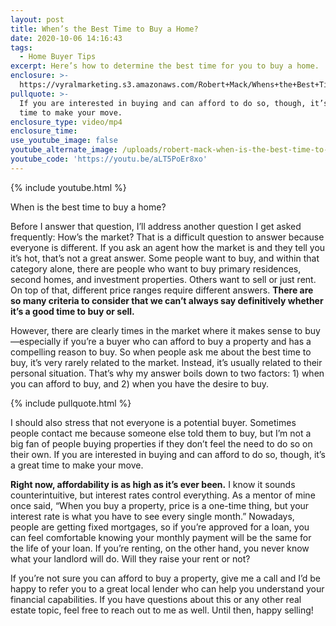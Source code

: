 ```yaml
---
layout: post
title: When’s the Best Time to Buy a Home?
date: 2020-10-06 14:16:43
tags:
  - Home Buyer Tips
excerpt: Here’s how to determine the best time for you to buy a home.
enclosure: >-
  https://vyralmarketing.s3.amazonaws.com/Robert+Mack/Whens+the+Best+Time+to+Buy+a+Home_.mp4
pullquote: >-
  If you are interested in buying and can afford to do so, though, it’s a great
  time to make your move.
enclosure_type: video/mp4
enclosure_time:
use_youtube_image: false
youtube_alternate_image: /uploads/robert-mack-when-is-the-best-time-to-buy-a-home-yt.jpg
youtube_code: 'https://youtu.be/aLT5PoEr8xo'
---
```


{% include youtube.html %}

When is the best time to buy a home?

Before I answer that question, I’ll address another question I get asked frequently: How’s the market? That is a difficult question to answer because everyone is different. If you ask an agent how the market is and they tell you it’s hot, that’s not a great answer. Some people want to buy, and within that category alone, there are people who want to buy primary residences, second homes, and investment properties. Others want to sell or just rent. On top of that, different price ranges require different answers. **There are so many criteria to consider that we can’t always say definitively whether it’s a good time to buy or sell.&nbsp;**

However, there are clearly times in the market where it makes sense to buy—especially if you’re a buyer who can afford to buy a property and has a compelling reason to buy. So when people ask me about the best time to buy, it’s very rarely related to the market. Instead, it’s usually related to their personal situation. That’s why my answer boils down to two factors: 1) when you can afford to buy, and 2) when you have the desire to buy.&nbsp;

{% include pullquote.html %}

I should also stress that not everyone is a potential buyer. Sometimes people contact me because someone else told them to buy, but I’m not a big fan of people buying properties if they don’t feel the need to do so on their own. If you are interested in buying and can afford to do so, though, it’s a great time to make your move.&nbsp;

**Right now, affordability is as high as it’s ever been.** I know it sounds counterintuitive, but interest rates control everything. As a mentor of mine once said, “When you buy a property, price is a one-time thing, but your interest rate is what you have to see every single month.” Nowadays, people are getting fixed mortgages, so if you’re approved for a loan, you can feel comfortable knowing your monthly payment will be the same for the life of your loan. If you’re renting, on the other hand, you never know what your landlord will do. Will they raise your rent or not?

If you’re not sure you can afford to buy a property, give me a call and I’d be happy to refer you to a great local lender who can help you understand your financial capabilities. If you have questions about this or any other real estate topic, feel free to reach out to me as well. Until then, happy selling\!&nbsp;